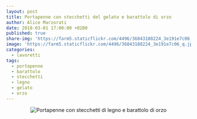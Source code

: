 ```yaml
---
layout: post
title: Portapenne con stecchetti del gelato e barattolo di orzo
author: Alice Marzorati
date: 2018-03-01 17:00:00 +0200
published: true
share-img: 'https://farm5.staticflickr.com/4496/36843188224_3e191e7c06_q.jpg'
image: 'https://farm5.staticflickr.com/4496/36843188224_3e191e7c06_q.jpg'
categories:
  - lavoretti
tags:
  - portapenne
  - barattolo
  - stecchetti
  - legno
  - gelato
  - orzo
---
```

<center><img src="https://farm5.staticflickr.com/4617/40432353592_3792c61058_h.jpg" alt="Portapenne con stecchetti di legno e barattolo di orzo"></center>
